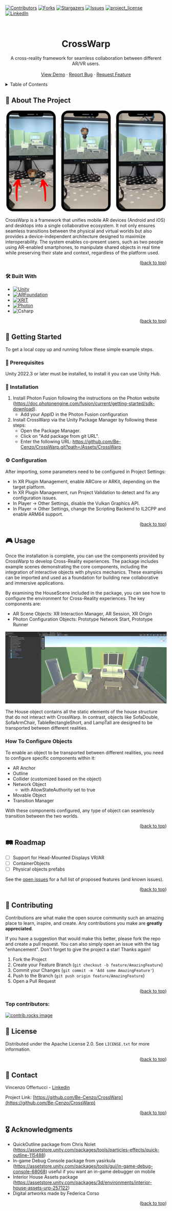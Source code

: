 <a id="readme-top"></a>

<!-- PROJECT SHIELDS -->
<!--
*** I'm using markdown "reference style" links for readability.
*** Reference links are enclosed in brackets [ ] instead of parentheses ( ).
*** See the bottom of this document for the declaration of the reference variables
*** for contributors-url, forks-url, etc. This is an optional, concise syntax you may use.
*** https://www.markdownguide.org/basic-syntax/#reference-style-links
-->
[![Contributors][contributors-shield]][contributors-url]
[![Forks][forks-shield]][forks-url]
[![Stargazers][stars-shield]][stars-url]
[![Issues][issues-shield]][issues-url]
[![project_license][license-shield]][license-url]
[![LinkedIn][linkedin-shield]][linkedin-url]

<!-- PROJECT LOGO -->
<br />
<div align="center">
<h1 align="center">CrossWarp</h1>

  <p align="center">
    A cross-reality framework for seamless collaboration between different AR/VR users.
    <br />
    <br />
    <a href="https://github.com/Be-Cenzo/CrossWarp">View Demo</a>
    &middot;
    <a href="https://github.com/Be-Cenzo/CrossWarp/issues/new?labels=bug&template=bug-report---.md">Report Bug</a>
    &middot;
    <a href="https://github.com/Be-Cenzo/CrossWarp/issues/new?labels=enhancement&template=feature-request---.md">Request Feature</a>
  </p>
</div>



<!-- TABLE OF CONTENTS -->
<details>
  <summary>Table of Contents</summary>
  <ol>
    <li>
      <a href="#about-the-project">About The Project</a>
      <ul>
        <li><a href="#built-with">Built With</a></li>
      </ul>
    </li>
    <li>
      <a href="#getting-started">Getting Started</a>
      <ul>
        <li><a href="#prerequisites">Prerequisites</a></li>
        <li><a href="#installation">Installation</a></li>
      </ul>
    </li>
    <li><a href="#usage">Usage</a></li>
    <li><a href="#roadmap">Roadmap</a></li>
    <li><a href="#contributing">Contributing</a></li>
    <li><a href="#license">License</a></li>
    <li><a href="#contact">Contact</a></li>
    <li><a href="#acknowledgments">Acknowledgments</a></li>
  </ol>
</details>



<!-- ABOUT THE PROJECT -->
## 📖 About The Project

![CrossWarp][product-screenshot]



CrossWarp is a framework that unifies mobile AR devices (Android and iOS) and desktops into a single collaborative ecosystem. It not only ensures seamless transitions between the physical and virtual worlds but also provides a device-independent architecture designed to maximize interoperability. The system enables co-present users, such as two people using AR-enabled smartphones, to manipulate shared objects in real time while preserving their state and context, regardless of the platform used.

<p align="right">(<a href="#readme-top">back to top</a>)</p>



### 🛠 Built With

* [![Unity][Unity]][Unity-url]
* [![ARFoundation][ARFoundation]][ARFoundation-url]
* [![XRIT][XRIT]][XRIT-url]
* [![Photon][Photon]][Photon-url]
* ![Csharp][Csharp]

<p align="right">(<a href="#readme-top">back to top</a>)</p>



<!-- GETTING STARTED -->
## 🚀 Getting Started

To get a local copy up and running follow these simple example steps.

### 📌 Prerequisites

Unity 2022.3 or later must be installed, to install it you can use Unity Hub.

### 🔧 Installation

1. Install Photon Fusion following the instructions on the Photon website (https://doc.photonengine.com/fusion/current/getting-started/sdk-download).
    - Add your AppID in the Photon Fusion configuration
2. Install CrossWarp via the Unity Package Manager by following these steps:
    - Open the Package Manager.
    - Click on "Add package from git URL".
    - Enter the following URL: https://github.com/Be-Cenzo/CrossWarp.git?path=/Assets/CrossWarp

### ⚙️ Configuration
After importing, some parameters need to be configured in Project Settings:
  - In XR Plugin Management, enable ARCore or ARKit, depending on the target platform.
  - In XR Plugin Management, run Project Validation to detect and fix any configuration issues.
  - In Player → Other Settings, disable the Vulkan Graphics API.
  - In Player → Other Settings, change the Scripting Backend to IL2CPP and enable ARM64 support.

<p align="right">(<a href="#readme-top">back to top</a>)</p>



<!-- USAGE EXAMPLES -->
## 🎮 Usage

Once the installation is complete, you can use the components provided by CrossWarp to develop Cross-Reality experiences. The package includes example scenes demonstrating the core components, including the integration of interactive objects with physics mechanics. These examples can be imported and used as a foundation for building new collaborative and immersive applications.

By examining the HouseScene included in the package, you can see how to configure the environment for Cross-Reality experiences. The key components are:
- AR Scene Objects: XR Interaction Manager, AR Session, XR Origin
- Photon Configuration Objects: Prototype Network Start, Prototype Runner

![Product Name Screen Shot][housescene]

The House object contains all the static elements of the house structure that do not interact with CrossWarp. In contrast, objects like SofaDouble, SofaArmChair, TableRectangleShort, and LampTall are designed to be transported between different realities.

### How To Configure Objects
To enable an object to be transported between different realities, you need to configure specific components within it:
- AR Anchor
- Outline
- Collider (customized based on the object)
- Network Object
  - with AllowStateAuthority set to true
- Movable Object
- Transition Manager

With these components configured, any type of object can seamlessly transition between the two worlds.


<p align="right">(<a href="#readme-top">back to top</a>)</p>



<!-- ROADMAP -->
## 🛤 Roadmap

- [ ] Support for Head-Mounted Displays VR/AR
- [ ] ContainerObjects
- [ ] Physical objects prefabs

See the [open issues](https://github.com/Be-Cenzo/CrossWarp/issues) for a full list of proposed features (and known issues).

<p align="right">(<a href="#readme-top">back to top</a>)</p>



<!-- CONTRIBUTING -->
## 🤝 Contributing

Contributions are what make the open source community such an amazing place to learn, inspire, and create. Any contributions you make are **greatly appreciated**.

If you have a suggestion that would make this better, please fork the repo and create a pull request. You can also simply open an issue with the tag "enhancement".
Don't forget to give the project a star! Thanks again!

1. Fork the Project
2. Create your Feature Branch (`git checkout -b feature/AmazingFeature`)
3. Commit your Changes (`git commit -m 'Add some AmazingFeature'`)
4. Push to the Branch (`git push origin feature/AmazingFeature`)
5. Open a Pull Request

<p align="right">(<a href="#readme-top">back to top</a>)</p>

### Top contributors:

<a href="https://github.com/Be-Cenzo/CrossWarp/graphs/contributors">
  <img src="https://contrib.rocks/image?repo=Be-Cenzo/CrossWarp" alt="contrib.rocks image" />
</a>



<!-- LICENSE -->
## 📜 License

Distributed under the Apache License 2.0. See `LICENSE.txt` for more information.

<p align="right">(<a href="#readme-top">back to top</a>)</p>



<!-- CONTACT -->
## 📧 Contact

Vincenzo Offertucci - [Linkedin][linkedin-url]

Project Link: [https://github.com/Be-Cenzo/CrossWarp](https://github.com/Be-Cenzo/CrossWarp)

<p align="right">(<a href="#readme-top">back to top</a>)</p>



<!-- ACKNOWLEDGMENTS -->
## 🎖️ Acknowledgments

* QuickOutline package from Chris Nolet (https://assetstore.unity.com/packages/tools/particles-effects/quick-outline-115488)
* In-game Debug Console package from yasirkula (https://assetstore.unity.com/packages/tools/gui/in-game-debug-console-68068) useful if you want an in-game debugger on mobile 
* Interior House Assets package (https://assetstore.unity.com/packages/3d/environments/interior-house-assets-urp-257122)
* Digital artworks made by Federica Corso

<p align="right">(<a href="#readme-top">back to top</a>)</p>



<!-- MARKDOWN LINKS & IMAGES -->
<!-- https://www.markdownguide.org/basic-syntax/#reference-style-links -->
[contributors-shield]: https://img.shields.io/github/contributors/Be-Cenzo/CrossWarp.svg?style=for-the-badge
[contributors-url]: https://github.com/Be-Cenzo/CrossWarp/graphs/contributors
[forks-shield]: https://img.shields.io/github/forks/Be-Cenzo/CrossWarp.svg?style=for-the-badge
[forks-url]: https://github.com/Be-Cenzo/CrossWarp/network/members
[stars-shield]: https://img.shields.io/github/stars/Be-Cenzo/CrossWarp.svg?style=for-the-badge
[stars-url]: https://github.com/Be-Cenzo/CrossWarp/stargazers
[issues-shield]: https://img.shields.io/github/issues/Be-Cenzo/CrossWarp.svg?style=for-the-badge
[issues-url]: https://github.com/Be-Cenzo/CrossWarp/issues
[license-shield]: https://img.shields.io/github/license/Be-Cenzo/CrossWarp.svg?style=for-the-badge
[license-url]: https://github.com/Be-Cenzo/CrossWarp/blob/master/LICENSE.txt
[linkedin-shield]: https://img.shields.io/badge/-LinkedIn-black.svg?style=for-the-badge&logo=linkedin&colorB=555
[linkedin-url]: https://linkedin.com/in/vincenzo-offertucci
[product-screenshot]: ReadmeFigures/CrossWarp.png
[product-video]: ReadmeFigures/transitionsdemo.mp4
[housescene]: ReadmeFigures/HouseScene.png



[Unity]: https://img.shields.io/badge/unity-000000?style=for-the-badge&logo=unity&logoColor=white
[Unity-url]: https://unity.com/

[ARFoundation]: https://img.shields.io/badge/ARFoundation-282828?style=for-the-badge
[ARFoundation-url]: https://docs.unity3d.com/Packages/com.unity.xr.arfoundation@5.1/manual/index.html

[XRIT]: https://img.shields.io/badge/XR%20Interaction%20Toolkit-333333?style=for-the-badge
[XRIT-url]: https://docs.unity3d.com/Packages/com.unity.xr.interaction.toolkit@3.1/manual/index.html

[Photon]: https://img.shields.io/badge/Photon%20Fusion-004480?style=for-the-badge&logo=photon&logoColor=white
[Photon-url]: https://www.photonengine.com/Fusion

[Csharp]: https://img.shields.io/badge/C%23-00C244?style=for-the-badge

